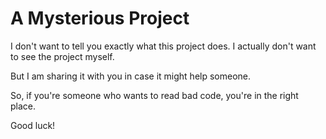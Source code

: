 # A Mysterious Project

I don't want to tell you exactly what this project does. I actually don't want to see the project myself.

But I am sharing it with you in case it might help someone.

So, if you're someone who wants to read bad code, you're in the right place.

Good luck!
